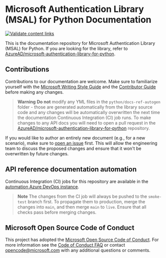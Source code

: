 # Microsoft Authentication Library (MSAL) for Python Documentation

[![Validate content links](https://github.com/MicrosoftDocs/microsoft-authentication-library-for-python/actions/workflows/linkchecker.yml/badge.svg)](https://github.com/MicrosoftDocs/microsoft-authentication-library-for-python/actions/workflows/linkchecker.yml)

This is the documentation repository for Microsoft Authentication Library (MSAL) for Python. If you are looking for the library, refer to [AzureAD/microsoft-authentication-library-for-python](https://github.com/AzureAD/microsoft-authentication-library-for-python).

## Contributions

Contributions to our documentation are welcome. Make sure to familiarize yourself with the [Microsoft Writing Style Guide](https://learn.microsoft.com/style-guide/welcome/) and the [Contributor Guide](https://learn.microsoft.com/contribute/) before making any changes.

> **Warning**
> **Do not** modify any YML files in the `python/docs-ref-autogen` folder - those are generated automatically from the library source code and any changes will be automatically overwritten the next time the documentation Continuous Integration (CI) job runs. To make changes to any API docs you will need to open a pull request in the [AzureAD/microsoft-authentication-library-for-python](https://github.com/AzureAD/microsoft-authentication-library-for-python) repository.

If you would like to author an entirely new document (e.g., for a new scenario), make sure to [open an issue](https://github.com/MicrosoftDocs/microsoft-authentication-library-for-python/issues) first. This will allow the engineering team to discuss the proposed changes and ensure that it won't be overwritten by future changes.

## API reference documentation automation

Continuous Integration (CI) jobs for this repository are available in the [automation Azure DevOps instance](https://apidrop.visualstudio.com/Content%20CI/_build?definitionId=5247).

>**Note**
>The changes from the CI job will always be pushed to the `smoke-test` branch first. To propagate them to production, merge the changes into `main`, and then merge `main` to `live`. Ensure that all checks pass before merging changes.

## Microsoft Open Source Code of Conduct

This project has adopted the [Microsoft Open Source Code of Conduct](https://opensource.microsoft.com/codeofconduct/).
For more information see the [Code of Conduct FAQ](https://opensource.microsoft.com/codeofconduct/faq/) or contact [opencode@microsoft.com](mailto:opencode@microsoft.com) with any additional questions or comments.
